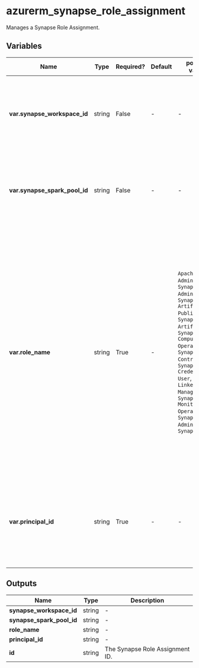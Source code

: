 # azurerm_synapse_role_assignment

Manages a Synapse Role Assignment.

## Variables

| Name | Type | Required? | Default  | possible values | Description |
| ---- | ---- | --------- | -------- | ----------- | ----------- |
| **var.synapse_workspace_id** | string | False | -  |  -  | The Synapse Workspace which the Synapse Role Assignment applies to. Changing this forces a new resource to be created. | 
| **var.synapse_spark_pool_id** | string | False | -  |  -  | The Synapse Spark Pool which the Synapse Role Assignment applies to. Changing this forces a new resource to be created. | 
| **var.role_name** | string | True | -  |  `Apache Spark Administrator`, `Synapse Administrator`, `Synapse Artifact Publisher`, `Synapse Artifact User`, `Synapse Compute Operator`, `Synapse Contributor`, `Synapse Credential User`, `Synapse Linked Data Manager`, `Synapse Monitoring Operator`, `Synapse SQL Administrator`, `Synapse User`  | The Role Name of the Synapse Built-In Role. Possible values are `Apache Spark Administrator`, `Synapse Administrator`, `Synapse Artifact Publisher`, `Synapse Artifact User`, `Synapse Compute Operator`, `Synapse Contributor`, `Synapse Credential User`, `Synapse Linked Data Manager`, `Synapse Monitoring Operator`, `Synapse SQL Administrator` and `Synapse User`. Changing this forces a new resource to be created. | 
| **var.principal_id** | string | True | -  |  -  | The ID of the Principal (User, Group or Service Principal) to assign the Synapse Role Definition to. Changing this forces a new resource to be created. | 



## Outputs

| Name | Type | Description |
| ---- | ---- | --------- | 
| **synapse_workspace_id** | string  | - | 
| **synapse_spark_pool_id** | string  | - | 
| **role_name** | string  | - | 
| **principal_id** | string  | - | 
| **id** | string  | The Synapse Role Assignment ID. | 